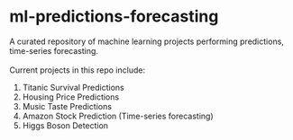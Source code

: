 # ml-predictions-forecasting
A curated repository of machine learning projects performing predictions, time-series forecasting. <br>
<br>
Current projects in this repo include: <br>

1. Titanic Survival Predictions <br>
2. Housing Price Predictions <br>
3. Music Taste Predictions <br>
4. Amazon Stock Prediction (Time-series forecasting) <br>
5. Higgs Boson Detection <br>


